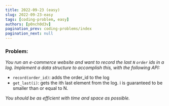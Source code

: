 ```yaml
---
title: 2022-09-23 (easy)
slug: 2022-09-23-easy
tags: [coding-problem, easy]
authors: [p0nch0d3v]
pagination_prev: coding-problems/index
pagination_next: null
---
```

### Problem:
*You run an e-commerce website and want to record the last `N` `order` ids in a log. Implement a data structure to accomplish this, with the following API:*

- `record(order_id)`: adds the order_id to the log
- `get_last(i)`: gets the ith last element from the log. i is guaranteed to be smaller than or equal to N.

*You should be as efficient with time and space as possible.*
